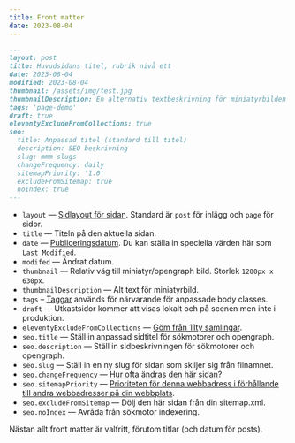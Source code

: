 ```yaml
---
title: Front matter
date: 2023-08-04
---
```


``` markdown
---
layout: post
title: Huvudsidans titel, rubrik nivå ett
date: 2023-08-04
modified: 2023-08-04
thumbnail: /assets/img/test.jpg
thumbnailDescription: En alternativ textbeskrivning för miniatyrbilden
tags: 'page-demo'
draft: true
eleventyExcludeFromCollections: true
seo:
  title: Anpassad titel (standard till titel)
  description: SEO beskrivning
  slug: mmm-slugs
  changeFrequency: daily
  sitemapPriority: '1.0'
  excludeFromSitemap: true
  noIndex: true
---
```

* `layout` — [Sidlayout för sidan](https://www.11ty.dev/docs/layouts/). Standard är `post` för inlägg och `page` för sidor.
* `title` — Titeln på den aktuella sidan.
* `date` — [Publiceringsdatum](https://www.11ty.dev/docs/dates/). Du kan ställa in speciella värden här som `Last Modified`.
* `modifed` — Ändrat datum.
* `thumbnail` — Relativ väg till miniatyr/opengraph bild. Storlek `1200px x 630px`.
* `thumbnailDescription` — Alt text för miniatyrbild.
* `tags` – [Taggar](https://www.11ty.dev/docs/collections/#add-to-a-collection-using-tags) används för närvarande för anpassade body classes.
* `draft` — Utkastsidor kommer att visas lokalt och på scenen men inte i produktion.
* `eleventyExcludeFromCollections` — [Göm från 11ty samlingar](https://www.11ty.dev/docs/collections/#how-to-exclude-content-from-collections).
* `seo.title` — Ställ in anpassad sidtitel för sökmotorer och opengraph.
* `seo.description` — Ställ in sidbeskrivningen för sökmotorer och opengraph.
* `seo.slug` — Ställ in en ny slug för sidan som skiljer sig från filnamnet.
* `seo.changeFrequency` — [Hur ofta ändras den här sidan](https://www.sitemaps.org/protocol.html#changefreqdef)?
* `seo.sitemapPriority` — [Prioriteten för denna webbadress i förhållande till andra webbadresser på din webbplats](https://www.sitemaps.org/protocol.html#prioritydef).
* `seo.excludeFromSitemap` — Dölj den här sidan från din sitemap.xml.
* `seo.noIndex` — Avråda från sökmotor indexering.

Nästan allt front matter är valfritt, förutom titlar (och datum för posts).